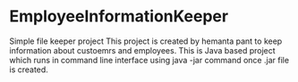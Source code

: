 # EmployeeInformationKeeper
Simple file keeper project
This project is created by hemanta pant to keep information about custoemrs and employees. 
This is Java based project which runs in command line interface using java -jar command once .jar file is created.
